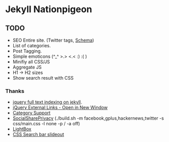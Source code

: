 Jekyll Nationpigeon
===================

TODO
----

- SEO Entire site. (Twitter tags, [Schema](http://schema.org))
- List of categories.
- Post Tagging.
- Simple emoticons (^_^ >.> <.< :) :( )
- Minifiy all CSS/JS
- Aggregate JS
- H1 -> H2 sizes
- Show search result with CSS

### Thanks
- [jquery full text indexing on jekyll](http://www.marran.com/tech/jquery-full-text-indexing-on-jekyll/).
- [jQuery External Links - Open in New Window](http://www.unseenrevolution.com/jquery-external-links-new-window/)
- [Category Support](https://github.com/recurser/jekyll-plugins)
- [SocialSharePrivacy](https://github.com/panzi/SocialSharePrivacy) (./build.sh -m facebook,gplus,hackernews,twitter -s css/main.css -l none -p / -a off)
- [LightBox](http://leandrovieira.com/projects/jquery/lightbox/)
- [CSS Search bar slideout](http://webdesignerwall.com/tutorials/expandable-mobile-search-form)

